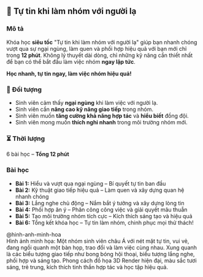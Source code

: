 ## 📌 Tự tin khi làm nhóm với người lạ

### Mô tả
Khóa học **siêu tốc** "Tự tin khi làm nhóm với người lạ" giúp bạn nhanh chóng vượt qua sự ngại ngùng, làm quen và phối hợp hiệu quả với bạn mới chỉ trong **12 phút**. Không lý thuyết dài dòng, chỉ những kỹ năng cần thiết nhất để bạn có thể bắt đầu làm việc nhóm **ngay lập tức**. 

**Học nhanh, tự tin ngay, làm việc nhóm hiệu quả!**

### 🎯 Đối tượng
- Sinh viên cảm thấy **ngại ngùng** khi làm việc với người lạ.
- Sinh viên cần **nâng cao kỹ năng giao tiếp** trong nhóm.
- Sinh viên muốn **tăng cường khả năng hợp tác** và **hiểu biết** đồng đội.
- Sinh viên mong muốn **thích nghi nhanh** trong môi trường nhóm mới.

### ⏳ Thời lượng
6 bài học – **Tổng 12 phút**

### Bài học
- **Bài 1:** Hiểu và vượt qua ngại ngùng – Bí quyết tự tin ban đầu
- **Bài 2:** Kỹ thuật giao tiếp hiệu quả – Làm quen và xây dựng quan hệ nhanh chóng
- **Bài 3:** Lắng nghe chủ động – Nắm bắt ý tưởng và xây dựng lòng tin
- **Bài 4:** Phối hợp ăn ý – Phân công công việc và giải quyết mâu thuẫn
- **Bài 5:** Tạo môi trường nhóm tích cực – Kích thích sáng tạo và hiệu quả
- **Bài 6:** Tổng kết khóa học – Tự tin làm nhóm, chinh phục mọi thử thách!

@hinh-anh-minh-hoa  
Hình ảnh minh họa: Một nhóm sinh viên châu Á với nét mặt tự tin, vui vẻ, đang ngồi quanh một bàn họp, trao đổi và làm việc cùng nhau. Xung quanh là các biểu tượng giao tiếp như bong bóng hội thoại, biểu tượng lắng nghe, phối hợp và sáng tạo. Phong cách đồ họa 3D Render hiện đại, màu sắc tươi sáng, trẻ trung, kích thích tinh thần hợp tác và học tập hiệu quả.